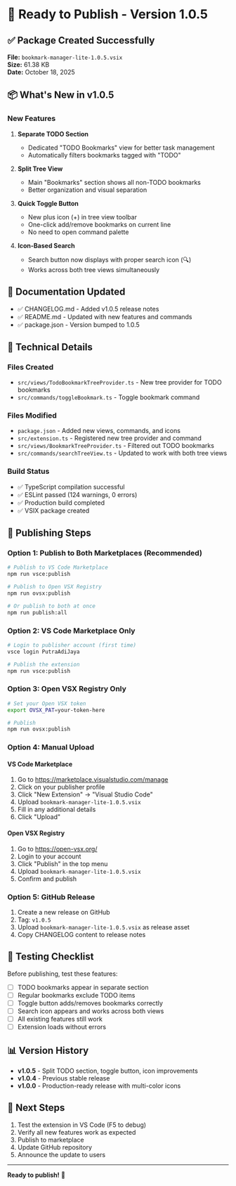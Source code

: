 # 🚀 Ready to Publish - Version 1.0.5

## ✅ Package Created Successfully

**File:** `bookmark-manager-lite-1.0.5.vsix`  
**Size:** 61.38 KB  
**Date:** October 18, 2025

## 📦 What's New in v1.0.5

### New Features

1. **Separate TODO Section** 
   - Dedicated "TODO Bookmarks" view for better task management
   - Automatically filters bookmarks tagged with "TODO"

2. **Split Tree View**
   - Main "Bookmarks" section shows all non-TODO bookmarks
   - Better organization and visual separation

3. **Quick Toggle Button**
   - New plus icon (+) in tree view toolbar
   - One-click add/remove bookmarks on current line
   - No need to open command palette

4. **Icon-Based Search**
   - Search button now displays with proper search icon (🔍)
   - Works across both tree views simultaneously

## 📝 Documentation Updated

- ✅ CHANGELOG.md - Added v1.0.5 release notes
- ✅ README.md - Updated with new features and commands
- ✅ package.json - Version bumped to 1.0.5

## 🔧 Technical Details

### Files Created
- `src/views/TodoBookmarkTreeProvider.ts` - New tree provider for TODO bookmarks
- `src/commands/toggleBookmark.ts` - Toggle bookmark command

### Files Modified
- `package.json` - Added new views, commands, and icons
- `src/extension.ts` - Registered new tree provider and command
- `src/views/BookmarkTreeProvider.ts` - Filtered out TODO bookmarks
- `src/commands/searchTreeView.ts` - Updated to work with both tree views

### Build Status
- ✅ TypeScript compilation successful
- ✅ ESLint passed (124 warnings, 0 errors)
- ✅ Production build completed
- ✅ VSIX package created

## 🚀 Publishing Steps

### Option 1: Publish to Both Marketplaces (Recommended)

```bash
# Publish to VS Code Marketplace
npm run vsce:publish

# Publish to Open VSX Registry
npm run ovsx:publish

# Or publish to both at once
npm run publish:all
```

### Option 2: VS Code Marketplace Only

```bash
# Login to publisher account (first time)
vsce login PutraAdiJaya

# Publish the extension
npm run vsce:publish
```

### Option 3: Open VSX Registry Only

```bash
# Set your Open VSX token
export OVSX_PAT=your-token-here

# Publish
npm run ovsx:publish
```

### Option 4: Manual Upload

#### VS Code Marketplace
1. Go to https://marketplace.visualstudio.com/manage
2. Click on your publisher profile
3. Click "New Extension" → "Visual Studio Code"
4. Upload `bookmark-manager-lite-1.0.5.vsix`
5. Fill in any additional details
6. Click "Upload"

#### Open VSX Registry
1. Go to https://open-vsx.org/
2. Login to your account
3. Click "Publish" in the top menu
4. Upload `bookmark-manager-lite-1.0.5.vsix`
5. Confirm and publish

### Option 5: GitHub Release

1. Create a new release on GitHub
2. Tag: `v1.0.5`
3. Upload `bookmark-manager-lite-1.0.5.vsix` as release asset
4. Copy CHANGELOG content to release notes

## 🧪 Testing Checklist

Before publishing, test these features:

- [ ] TODO bookmarks appear in separate section
- [ ] Regular bookmarks exclude TODO items
- [ ] Toggle button adds/removes bookmarks correctly
- [ ] Search icon appears and works across both views
- [ ] All existing features still work
- [ ] Extension loads without errors

## 📊 Version History

- **v1.0.5** - Split TODO section, toggle button, icon improvements
- **v1.0.4** - Previous stable release
- **v1.0.0** - Production-ready release with multi-color icons

## 🎯 Next Steps

1. Test the extension in VS Code (F5 to debug)
2. Verify all new features work as expected
3. Publish to marketplace
4. Update GitHub repository
5. Announce the update to users

---

**Ready to publish!** 🎉
